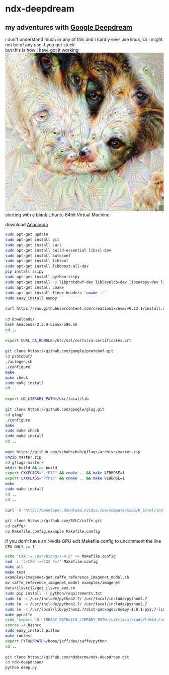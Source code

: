 # ndx-deepdream
## my adventures with [Google Deepdream](http://googleresearch.blogspot.ch/2015/06/inceptionism-going-deeper-into-neural.html)
i don't understand much or any of this and i hardly ever use linux, so i might not be of any use if you get stuck  
but this is how i have got it working  
![Example image](https://github.com/ndxbxrme/ndx-deepdream/blob/master/examples/maggie-eyes.jpg)  
starting with a blank Ubuntu 64bit Virtual Machine  
  
download [Anaconda](http://continuum.io/downloads)
```bash
sudo apt-get update
sudo apt-get install git
sudo apt-get install curl
sudo apt-get install build-essential libssl-dev
sudo apt-get install autoconf
sudo apt-get install libtool
sudo apt-get install libboost-all-dev
pip install scipy
sudo apt-get install python-scipy
sudo apt-get install -y libprotobuf-dev libleveldb-dev libsnappy-dev libopencv-dev libboost-all-dev libhdf5-serial-dev protobuf-compiler gcc-4.6 g++-4.6 gcc-4.6-multilib g++-4.6-multilib gfortran libjpeg62 libfreeimage-dev libatlas-base-dev git python-dev python-pip
sudo apt-get install cmake
sudo apt-get install linux-headers-`uname -r`
sudo easy_install numpy

curl https://raw.githubusercontent.com/creationix/nvm/v0.13.1/install.sh | bash

cd Downloads/
bash Anaconda-2.3.0-Linux-x86.sh
cd ..

export CURL_CA_BUNDLE=/etc/ssl/certs/ca-certificates.crt

git clone https://github.com/google/protobuf.git
cd protobuf/
./autogen.sh
./configure
make
make check
sudo make install
cd ..

export LD_LIBRARY_PATH=/usr/local/lib

git clone https://github.com/google/glog.git
cd glog/
./configure
make
sudo make check
sudo make install
cd ..

wget https://github.com/schuhschuh/gflags/archive/master.zip
unzip master.zip
cd gflags-master/
mkdir build && cd build
export CXXFLAGS="-fPIC" && cmake .. && make VERBOSE=1
export CXXFLAGS="-fPIC" && cmake .. && make VERBOSE=1
make
sudo make install
cd ..
cd ..

curl -O "http://developer.download.nvidia.com/compute/cuda/6_5/rel/installers/cuda_6.5.14_linux_64.run"

git clone https://github.com/BVLC/caffe.git
cd caffe/
cp Makefile.config.example Makefile.config
```
if you don't have an Nvidia GPU edit Makefile.config to uncomment the line `CPU_ONLY := 1`
```bash
echo "CXX := /usr/bin/g++-4.6" >> Makefile.config
sed -i 's/CXX :=/CXX ?=/' Makefile.config
make all
make test
examples/imagenet/get_caffe_reference_imagenet_model.sh
mv caffe_reference_imagenet_model examples/imagenet
data/ilsvrc12/get_ilsvrc_aux.sh
sudo pip install -r python/requirements.txt
sudo ln -s /usr/include/python2.7/ /usr/local/include/python2.7
sudo ln -s /usr/include/python2.7/ /usr/local/include/python2.7
sudo ln -s /usr/local/lib/python2.7/dist-packages/numpy-1.8.1-py2.7-linux-x86_64.egg/numpy/core/include/numpy /usr/local/include/python2.7/numpy
make pycaffe
echo 'export LD_LIBRARY_PATH=$LD_LIBRARY_PATH:/usr/local/cuda/lib64:/usr/local/lib' >> ~/.bashrc
source ~/.bashrc
sudo easy_install pillow
make runtest
export PYTHONPATH=/home/jeff/dev/caffe/python
cd ..

git clone https://github.com/ndxbxrme/ndx-deepdream.git
cd ndx-deepdream/
python deep.py
```

